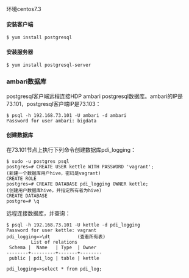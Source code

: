 环境centos7.3  

#### 安装客户端
```
$ yum install postgresql
```
#### 安装服务器
```
$ yum install postgresql-server
```

### ambari数据库
postgresql客户端远程连接HDP ambari postgresql数据库。ambari的IP是73.101，postgresql客户端IP是73.103：
```
$ psql -h 192.168.73.101 -U ambari -d ambari 
Password for user ambari: bigdata
```
#### 创建数据库
在73.101节点上执行下列命令创建数据库pdi_logging：
```
$ sudo -u postgres psql
postgres=# CREATE USER kettle WITH PASSWORD 'vagrant';              (新建一个数据库用户hive，密码是vagrant)
CREATE ROLE
postgres=# CREATE DATABASE pdi_logging OWNER kettle;                       (创建用户数据库hive，并指定所有者为hive)
CREATE DATABASE
postgre=# \q    
```
远程连接数据库，并查询：
```
$ psql -h 192.168.73.101 -U kettle -d pdi_logging
Password for user kettle: vagrant
pdi_logging=>\dt          (查看所有表)
         List of relations
 Schema |  Name   | Type  | Owner
--------+---------+-------+--------
 public | pdi_log | table | kettle

pdi_logging=>select * from pdi_log;
```
